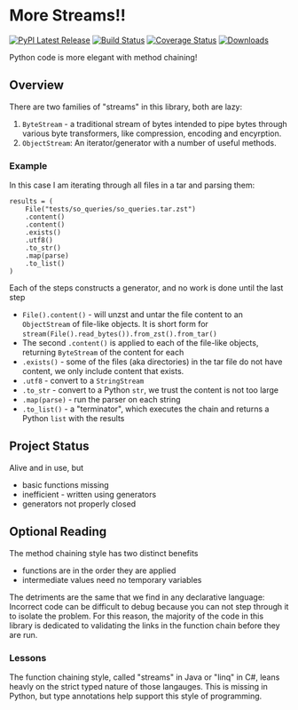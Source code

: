 # More Streams!!

[![PyPI Latest Release](https://img.shields.io/pypi/v/mo-streams.svg)](https://pypi.org/project/mo-streams/)
[![Build Status](https://app.travis-ci.com/klahnakoski/mo-streams.svg?branch=master)](https://travis-ci.com/github/klahnakoski/mo-streams)
 [![Coverage Status](https://coveralls.io/repos/github/klahnakoski/mo-streams/badge.svg?branch=dev)](https://coveralls.io/github/klahnakoski/mo-streams?branch=dev)
[![Downloads](https://pepy.tech/badge/mo-streams/month)](https://pepy.tech/project/mo-streams)


Python code is more elegant with method chaining!


## Overview

There are two families of "streams" in this library, both are lazy:

1. `ByteStream` - a traditional stream of bytes intended to pipe bytes through various byte transformers, like compression, encoding and encyrption.  
2. `ObjectStream`: An iterator/generator with a number of useful methods.

### Example

In this case I am iterating through all files in a tar and parsing them:

    results = (
        File("tests/so_queries/so_queries.tar.zst")
        .content()
        .content()
        .exists()
        .utf8()
        .to_str()
        .map(parse)
        .to_list()
    )
    
 Each of the steps constructs a generator, and no work is done until the last step
 
 
 * `File().content()` - will unzst and untar the file content to an `ObjectStream` of file-like objects.  It is short form for `stream(File().read_bytes()).from_zst().from_tar()`
 * The second `.content()` is applied to each of the file-like objects, returning `ByteStream` of the content for each
 * `.exists()` - some of the files (aka directories) in the tar file do not have content, we only include content that exists.
 * `.utf8` - convert to a `StringStream`
 * `.to_str` - convert to a Python `str`, we trust the content is not too large
 * `.map(parse)` - run the parser on each string
 * `.to_list()` - a "terminator", which executes the chain and returns a Python `list` with the results
 
## Project Status

Alive and in use, but 

* basic functions missing
* inefficient - written using generators
* generators not properly closed


## Optional Reading

The method chaining style has two distinct benefits

* functions are in the order they are applied 
* intermediate values need no temporary variables

The detriments are the same that we find in any declarative language: Incorrect code can be difficult to debug because you can not step through it to isolate the problem.  For this reason, the majority of the code in this library is dedicated to validating the links in the function chain before they are run.

### Lessons

The function chaining style, called "streams" in Java or "linq" in C#, leans heavly on the strict typed nature of those langauges.  This is missing in Python, but type annotations help support this style of programming.

